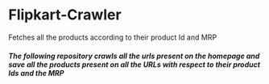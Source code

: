 # Flipkart-Crawler
Fetches all the products according to their product Id and MRP
<h5> The following repository crawls all the urls present on the homepage and save all the products present on all the URLs with respect to their product Ids and the MRP </h5
